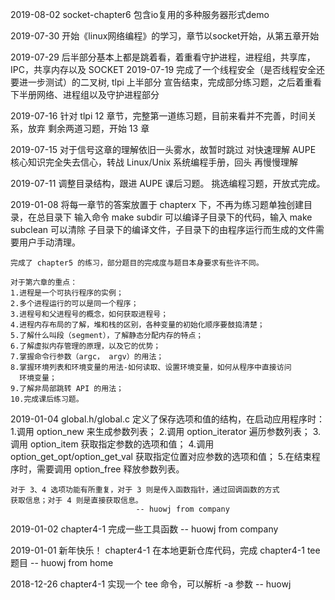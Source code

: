 2019-08-02
	socket-chapter6 包含io复用的多种服务器形式demo

2019-07-30
	开始《linux网络编程》的学习，章节以socket开始，从第五章开始

2019-07-29
	后半部分基本上都是跳着看，着重看守护进程，进程组，共享库，IPC，共享内存以及
	SOCKET
2019-07-19
	完成了一个线程安全（是否线程安全还要进一步测试）的二叉树, tlpi 上半部分
	宣告结束，完成部分练习题，之后着重看下半册网络、进程组以及守护进程部分

2019-07-16
	针对 tlpi 12 章节，完整第一道练习题，目前来看并不完善，时间关系，放弃
	剩余两道习题，开始 13 章

2019-07-15
	对于信号这章的理解依旧一头雾水，故暂时跳过
	对快速理解 AUPE 核心知识完全失去信心，转战 Linux/Unix 系统编程手册，回头
	再慢慢理解

2019-07-11
	调整目录结构，跟进 AUPE 课后习题。
	挑选编程习题，开放式完成。

2019-01-08
	将每一章节的答案放置于 chapterx 下，不再为练习题单独创建目录，在总目录下
	输入命令 make subdir 可以编译子目录下的代码，输入 make subclean 可以清除
	子目录下的编译文件，子目录下的由程序运行而生成的文件需要用户手动清理。

	完成了 chapter5 的练习，部分题目的完成度与题目本身要求有些许不同。

	对于第六章的重点：
	1.进程是一个可执行程序的实例；
	2.多个进程运行的可以是同一个程序；
	3.进程号和父进程号的概念，如何获取进程号；
	4.进程内存布局的了解，堆和栈的区别，各种变量的初始化顺序要鼓捣清楚；
	5.了解什么叫段（segment），了解静态分配内存的特点；
	6.了解虚拟内存管理的原理，以及它的优势；
	7.掌握命令行参数（argc， argv）的用法；
	8.掌握环境列表和环境变量的用法-如何读取、设置环境变量，如何从程序中直接访问
	  环境变量；
	9.了解非局部跳转 API 的用法；
	10.完成课后练习题。

2019-01-04
	global.h/global.c 定义了保存选项和值的结构，在启动应用程序时：
	1.调用 option_new 来生成参数列表；
	2.调用 option_iterator 遍历参数列表；
	3.调用 option_item 获取指定参数的选项和值；
	4.调用 option_get_opt/option_get_val 获取指定位置对应参数的选项和值；
	5.在结束程序时，需要调用 option_free 释放参数列表。

	对于 3、4 选项功能有所重复，对于 3 则是传入函数指针，通过回调函数的方式
	获取信息；对于 4 则是直接获取信息。
								-- huowj from company

2019-01-02
	chapter4-1 完成一些工具函数 -- huowj from company

2019-01-01
	新年快乐！
	chapter4-1 在本地更新仓库代码，完成 chapter4-1 tee 题目 -- huowj from home

2018-12-26
	chapter4-1 实现一个 tee 命令，可以解析 -a 参数 -- huowj

